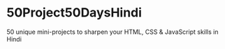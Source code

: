# 50Project50DaysHindi
50 unique mini-projects to sharpen your HTML, CSS &amp; JavaScript skills in Hindi 
